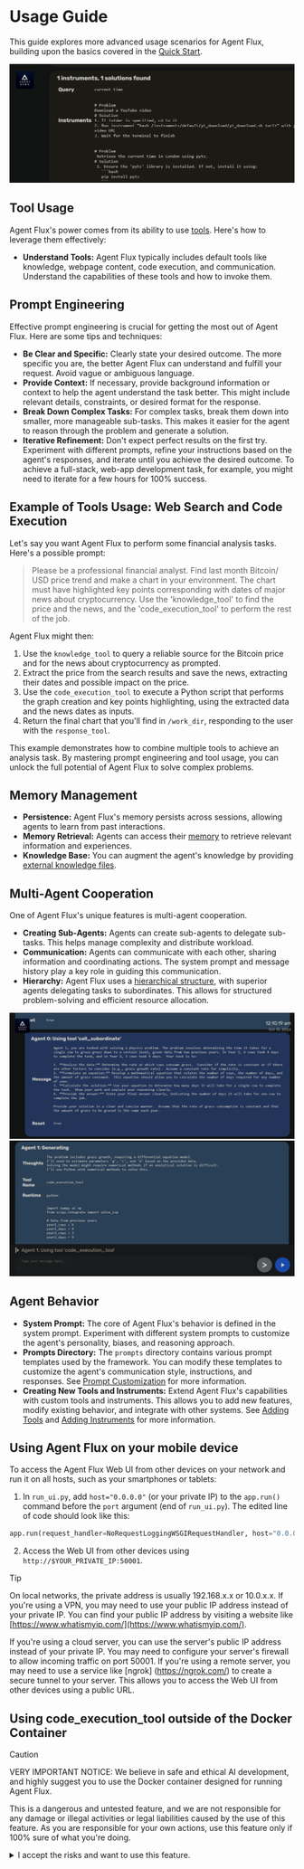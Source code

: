 # Usage Guide
This guide explores more advanced usage scenarios for Agent Flux, building upon the basics covered in the [Quick Start](quickstart.md).

![Utility Message with Solutions](res/memory-man.png)

## Tool Usage
Agent Flux's power comes from its ability to use [tools](architecture.md#tools). Here's how to leverage them effectively:

- **Understand Tools:** Agent Flux typically includes default tools like knowledge, webpage content, code execution, and communication.  Understand the capabilities of these tools and how to invoke them.

## Prompt Engineering
Effective prompt engineering is crucial for getting the most out of Agent Flux. Here are some tips and techniques:

* **Be Clear and Specific:** Clearly state your desired outcome.  The more specific you are, the better Agent Flux can understand and fulfill your request.  Avoid vague or ambiguous language.
* **Provide Context:** If necessary, provide background information or context to help the agent understand the task better. This might include relevant details, constraints, or desired format for the response.
* **Break Down Complex Tasks:**  For complex tasks, break them down into smaller, more manageable sub-tasks.  This makes it easier for the agent to reason through the problem and generate a solution.
* **Iterative Refinement:** Don't expect perfect results on the first try.  Experiment with different prompts, refine your instructions based on the agent's responses, and iterate until you achieve the desired outcome. To achieve a full-stack, web-app development task, for example, you might need to iterate for a few hours for 100% success.

## Example of Tools Usage: Web Search and Code Execution
Let's say you want Agent Flux to perform some financial analysis tasks. Here's a possible prompt:

> Please be a professional financial analyst. Find last month Bitcoin/ USD price trend and make a chart in your environment. The chart must  have highlighted key points corresponding with dates of major news  about cryptocurrency. Use the 'knowledge_tool' to find the price and  the news, and the 'code_execution_tool' to perform the rest of the job.

Agent Flux might then:

1. Use the `knowledge_tool` to query a reliable source for the Bitcoin price and for the news about cryptocurrency as prompted.
2. Extract the price from the search results and save the news, extracting their dates and possible impact on the price.
3. Use the `code_execution_tool` to execute a Python script that performs the graph creation and key points highlighting, using the extracted data and the news dates as inputs.
4. Return the final chart that you'll find in `/work_dir`, responding to the user with the `response_tool`.

This example demonstrates how to combine multiple tools to achieve an analysis task. By mastering prompt engineering and tool usage, you can unlock the full potential of Agent Flux to solve complex problems.

## Memory Management
* **Persistence:** Agent Flux's memory persists across sessions, allowing agents to learn from past interactions.
* **Memory Retrieval:** Agents can access their [memory](architecture.md#memory-system) to retrieve relevant information and experiences.
* **Knowledge Base:** You can augment the agent's knowledge by providing [external knowledge files](architecture.md#knowledge).

## Multi-Agent Cooperation
One of Agent Flux's unique features is multi-agent cooperation.

* **Creating Sub-Agents:** Agents can create sub-agents to delegate sub-tasks.  This helps manage complexity and distribute workload.
* **Communication:** Agents can communicate with each other, sharing information and coordinating actions. The system prompt and message history play a key role in guiding this communication.
* **Hierarchy:** Agent Flux uses a [hierarchical structure](architecture.md#agent-hierarchy-and-communication), with superior agents delegating tasks to subordinates.  This allows for structured problem-solving and efficient resource allocation.

![](res/physics.png)
![](res/physics-2.png)

## Agent Behavior
* **System Prompt:**  The core of Agent Flux's behavior is defined in the system prompt.  Experiment with different system prompts to customize the agent's personality, biases, and reasoning approach.
* **Prompts Directory:** The `prompts` directory contains various prompt templates used by the framework. You can modify these templates to customize the agent's communication style, instructions, and responses. See [Prompt Customization](architecture.md#custom-prompts) for more information.
* **Creating New Tools and Instruments:** Extend Agent Flux's capabilities with custom tools and instruments. This allows you to add new features, modify existing behavior, and integrate with other systems. See [Adding Tools](architecture.md#adding-tools) and [Adding Instruments](architecture.md#adding-instruments) for more information.

## Using Agent Flux on your mobile device
To access the Agent Flux Web UI from other devices on your network and run it on all hosts, such as your smartphones or tablets:

1.  In `run_ui.py`, add `host="0.0.0.0"` (or your private IP) to the `app.run()` command before the `port` argument (end of `run_ui.py`). The edited line of code should look like this:
```python
app.run(request_handler=NoRequestLoggingWSGIRequestHandler, host="0.0.0.0", port=port)
```
2. Access the Web UI from other devices using `http://$YOUR_PRIVATE_IP:50001`.

> [!TIP]
> On local networks, the private address is usually 192.168.x.x or 10.0.x.x.
> If you're using a VPN, you may need to use your public IP address instead of your 
> private IP. You can find your public IP address by visiting a website like
> [https://www.whatismyip.com/](https://www.whatismyip.com/).
>
> If you're using a cloud server, you can use the server's public IP address instead 
> of your private IP. You may need to configure your server's firewall to allow 
> incoming traffic on port 50001.
> If you're using a remote server, you may need to use a service like [ngrok]
> (https://ngrok.com/) to create a secure tunnel to your server. This allows you to 
> access the Web UI from other devices using a public URL.

## Using code_execution_tool outside of the Docker Container
> [!CAUTION]
> VERY IMPORTANT NOTICE: We believe in safe and ethical AI development, and highly 
> suggest you to use the Docker container designed for running Agent Flux.

This is a dangerous and untested feature, and we are not responsible for any damage or illegal activities or legal liabilities caused by the use of this feature. As you are responsible for your own actions, use this feature only if 100% sure of what you're doing.
<details>
<summary>I accept the risks and want to use this feature.</summary>

- If you are a power-user and 100% sure of what you're doing, you can use the code_execution_tool outside of the Docker container by following these steps:

    ![Code Execution Jailbreak](res/code_exec_jailbreak.png)

1. After the installation and configuration of your Agent Flux instance, go in `initialize.py` and set the `code_exec_docker_enabled` to `False` (line 47). This will disable the code_execution_tool for your Agent Flux instance to communicate with the Docker container. The tool will search for an SSH connection at this point.

2. Comment out lines 56, 57, 58 and 59 in `initialize.py` that sets the `code_execution_tool` SSH connection parameters. Point them to your machine accordingly. This will enable the code_execution_tool for your Agent Flux instance.

> [!IMPORTANT]  
> The `code_exec_ssh_pass` parameter (root user password) has to be provided to 
> `initialize.py` for the code_execution_tool to be able to connect to the machine.
</details>